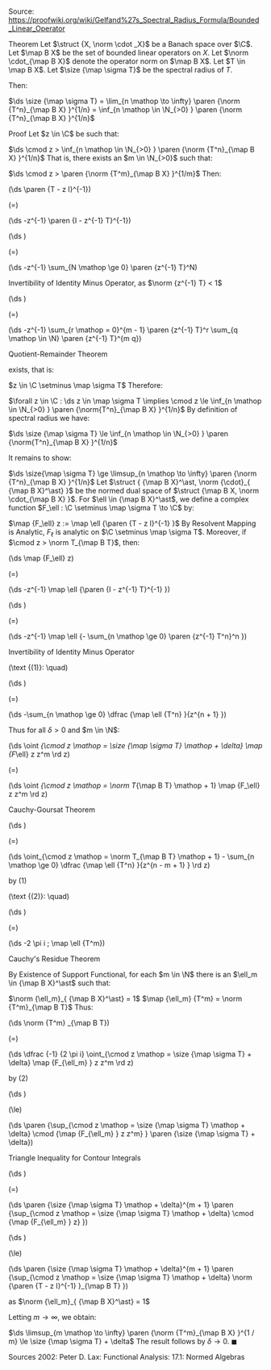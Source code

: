 # 

Source: https://proofwiki.org/wiki/Gelfand%27s_Spectral_Radius_Formula/Bounded_Linear_Operator

Theorem
Let $\struct {X, \norm \cdot _X}$ be a Banach space over $\C$.
Let $\map B X$ be the set of bounded linear operators on $X$.
Let $\norm \cdot_{\map B X}$ denote the operator norm on $\map B X$.
Let $T \in \map B X$.
Let $\size {\map \sigma T}$ be the spectral radius of $T$.

Then:

$\ds \size {\map \sigma T} = \lim_{n \mathop \to \infty} \paren {\norm {T^n}_{\map B X} }^{1/n} = \inf_{n \mathop \in \N_{>0} } \paren {\norm {T^n}_{\map B X} }^{1/n}$


Proof
Let $z \in \C$ be such that:

$\ds \cmod z > \inf_{n \mathop \in \N_{>0} } \paren {\norm {T^n}_{\map B X} }^{1/n}$
That is, there exists an $m \in \N_{>0}$ such that:

$\ds \cmod z > \paren {\norm {T^m}_{\map B X} }^{1/m}$
Then:














\(\ds \paren {T - z I}^{-1}\)

\(=\)







\(\ds -z^{-1} \paren {I - z^{-1} T}^{-1}\)




















\(\ds \)

\(=\)







\(\ds -z^{-1} \sum_{N \mathop \ge 0} \paren {z^{-1} T}^N\)





Invertibility of Identity Minus Operator, as $\norm {z^{-1} T} < 1$














\(\ds \)

\(=\)







\(\ds -z^{-1} \sum_{r \mathop = 0}^{m - 1} \paren {z^{-1} T}^r \sum_{q \mathop \in \N} \paren {z^{-1} T}^{m q}\)





Quotient-Remainder Theorem



exists, that is:

$z \in \C \setminus \map \sigma T$
Therefore:

$\forall z \in \C : \ds z \in \map \sigma T \implies \cmod z \le \inf_{n \mathop \in \N_{>0} } \paren {\norm{T^n}_{\map B X} }^{1/n}$
By definition of spectral radius we have:

$\ds \size {\map \sigma T} \le \inf_{n \mathop \in \N_{>0} } \paren {\norm{T^n}_{\map B X} }^{1/n}$

It remains to show:

$\ds \size{\map \sigma T} \ge \limsup_{n \mathop \to \infty} \paren {\norm {T^n}_{\map B X} }^{1/n}$
Let $\struct { {\map B X}^\ast, \norm {\cdot}_{ {\map B X}^\ast} }$ be the normed dual space of $\struct {\map B X, \norm \cdot_{\map B X} }$.
For $\ell \in {\map B X}^\ast$, we define a complex function $F_\ell : \C \setminus \map \sigma T \to \C$ by:

$\map {F_\ell} z := \map \ell {\paren {T - z I}^{-1} }$
By Resolvent Mapping is Analytic, $F_\ell$ is analytic on $\C \setminus \map \sigma T$.
Moreover, if $\cmod z > \norm T_{\map B T}$, then:














\(\ds \map {F_\ell} z\)

\(=\)







\(\ds -z^{-1} \map \ell {\paren {I - z^{-1} T}^{-1} }\)




















\(\ds \)

\(=\)







\(\ds -z^{-1} \map \ell {- \sum_{n \mathop \ge 0} \paren {z^{-1} T^n}^n }\)





Invertibility of Identity Minus Operator




\(\text {(1)}: \quad\)









\(\ds \)

\(=\)







\(\ds -\sum_{n \mathop \ge 0} \dfrac {\map \ell {T^n} }{z^{n + 1} }\)









Thus for all $\delta > 0$ and $m \in \N$:














\(\ds \oint _{\cmod z \mathop = \size {\map \sigma T} \mathop + \delta} \map {F_\ell} z z^m \rd z\)

\(=\)







\(\ds \oint _{\cmod z \mathop = \norm T_{\map B T} \mathop + 1} \map {F_\ell} z z^m \rd z\)





Cauchy-Goursat Theorem














\(\ds \)

\(=\)







\(\ds \oint_{\cmod z \mathop = \norm T_{\map B T} \mathop + 1} - \sum_{n \mathop \ge 0} \dfrac {\map \ell {T^n} }{z^{n - m + 1} } \rd z\)





by $(1)$




\(\text {(2)}: \quad\)









\(\ds \)

\(=\)







\(\ds -2 \pi i \; \map \ell {T^m}\)





Cauchy's Residue Theorem



By Existence of Support Functional, for each $m \in \N$ there is an $\ell_m \in {\map B X}^\ast$ such that:

$\norm {\ell_m}_{ {\map B X}^\ast} = 1$
$\map {\ell_m} {T^m} = \norm {T^m}_{\map B T}$
Thus:














\(\ds \norm {T^m} _{\map B T}\)

\(=\)







\(\ds \dfrac {-1} {2 \pi i} \oint_{\cmod z \mathop = \size {\map \sigma T} + \delta} \map {F_{\ell_m} } z z^m \rd z\)





by $(2)$














\(\ds \)

\(\le\)







\(\ds \paren {\sup_{\cmod z \mathop = \size {\map \sigma T} \mathop + \delta} \cmod {\map {F_{\ell_m} } z z^m} } \paren {\size {\map \sigma T} + \delta}\)





Triangle Inequality for Contour Integrals














\(\ds \)

\(=\)







\(\ds \paren {\size {\map \sigma T} \mathop + \delta}^{m + 1} \paren {\sup_{\cmod z \mathop = \size {\map \sigma T} \mathop + \delta} \cmod {\map {F_{\ell_m} } z} }\)




















\(\ds \)

\(\le\)







\(\ds \paren {\size {\map \sigma T} \mathop + \delta}^{m + 1} \paren {\sup_{\cmod z \mathop = \size {\map \sigma T} \mathop + \delta} \norm {\paren {T - z I}^{-1} }_{\map B T} }\)





as $\norm {\ell_m}_{ {\map B X}^\ast} = 1$



Letting $m \to \infty$, we obtain:

$\ds \limsup_{m \mathop \to \infty} \paren {\norm {T^m}_{\map B X} }^{1 / m} \le \size {\map \sigma T} + \delta$
The result follows by $\delta \to 0$.
$\blacksquare$


Sources
2002: Peter D. Lax: Functional Analysis: $17.1$: Normed Algebras




